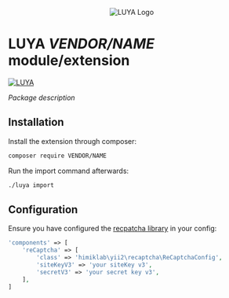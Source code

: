 <p align="center">
  <img src="https://raw.githubusercontent.com/luyadev/luya/master/docs/logo/luya-logo-0.2x.png" alt="LUYA Logo"/>
</p>

# LUYA *VENDOR/NAME* module/extension

[![LUYA](https://img.shields.io/badge/Powered%20by-LUYA-brightgreen.svg)](https://luya.io)

*Package description*

## Installation

Install the extension through composer:

```sh
composer require VENDOR/NAME
```

Run the import command afterwards:

```sh
./luya import
```

## Configuration

Ensure you have configured the [recpatcha library](https://github.com/himiklab/yii2-recaptcha-widget) in your config:

```php
'components' => [
    'reCaptcha' => [
        'class' => 'himiklab\yii2\recaptcha\ReCaptchaConfig',
        'siteKeyV3' => 'your siteKey v3',
        'secretV3' => 'your secret key v3',
    ],
]
```
